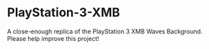 # PlayStation-3-XMB
A close-enough replica of the PlayStation 3 XMB Waves Background. Please help improve this project!
